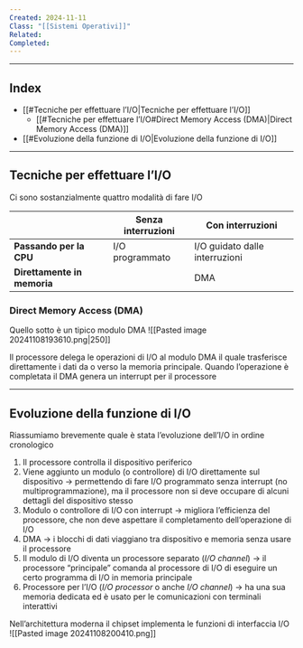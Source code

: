 ```yaml
---
Created: 2024-11-11
Class: "[[Sistemi Operativi]]"
Related: 
Completed:
---
```

---
## Index
- [[#Tecniche per effettuare l’I/O|Tecniche per effettuare l’I/O]]
	- [[#Tecniche per effettuare l’I/O#Direct Memory Access (DMA)|Direct Memory Access (DMA)]]
- [[#Evoluzione della funzione di I/O|Evoluzione della funzione di I/O]]
---
## Tecniche per effettuare l’I/O
Ci sono sostanzialmente quattro modalità di fare I/O

|                             | **Senza interruzioni** | **Con interruzioni**           |
| --------------------------- | ---------------------- | ------------------------------ |
| **Passando per la CPU**     | I/O programmato        | I/O guidato dalle interruzioni |
| **Direttamente in memoria** |                        | DMA                            |

### Direct Memory Access (DMA)
Quello sotto è un tipico modulo DMA
![[Pasted image 20241108193610.png|250]]

Il processore delega le operazioni di I/O al modulo DMA il quale trasferisce direttamente i dati da o verso la memoria principale. Quando l’operazione è completata il DMA genera un interrupt per il processore

---
## Evoluzione della funzione di I/O
Riassumiamo brevemente quale è stata l’evoluzione dell’I/O in ordine cronologico
1. Il processore controlla il dispositivo periferico
2. Viene aggiunto un modulo (o controllore) di I/O direttamente sul dispositivo → permettendo di fare I/O programmato senza interrupt (no multiprogrammazione), ma il processore non si deve occupare di alcuni dettagli del dispositivo stesso
3. Modulo o controllore di I/O con interrupt → migliora l’efficienza del processore, che non deve aspettare il completamento dell’operazione di I/O
4. DMA → i blocchi di dati viaggiano tra dispositivo e memoria senza usare il processore
5. Il modulo di I/O diventa un processore  separato (*I/O channel*) → il processore “principale” comanda al processore di I/O di eseguire un certo programma di I/O in memoria principale
6. Processore per l’I/O (*I/O processor* o anche *I/O channel*) → ha una sua memoria dedicata ed è usato per le comunicazioni con terminali interattivi

Nell’architettura moderna il chipset implementa le funzioni di interfaccia I/O
![[Pasted image 20241108200410.png]]